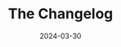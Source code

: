 ---
title: The Changelog
type: Podcast
link: https://changelog.com/podcast
date: 2024-03-30
image: ./images/changelog.webp
tags: ["Technology","Programming"]
---